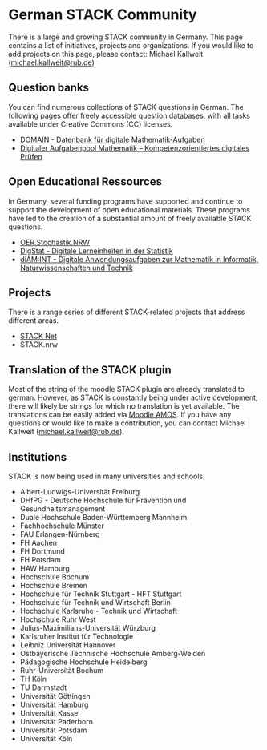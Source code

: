 # German STACK Community

There is a large and growing STACK community in Germany. This page contains a list of initiatives, projects and organizations.
If you would like to add projects on this page, please contact: Michael Kallweit (michael.kallweit@rub.de)

## Question banks
You can find numerous collections of STACK questions in German. The following pages offer freely accessible question databases, with all tasks available under Creative Commons (CC) licenses.

- [DOMAIN - Datenbank für digitale Mathematik-Aufgaben](http://db.ak-mathe-digital.de/)
- [Digitaler Aufgabenpool Mathematik – Kompetenzorientiertes digitales Prüfen](https://aufgabenpool.th-koeln.de/)

## Open Educational Ressources
In Germany, several funding programs have supported and continue to support the development of open educational materials. These programs have led to the creation of a substantial amount of freely available STACK questions.

- [OER.Stochastik.NRW](https://open.ruhr-uni-bochum.de/lernangebot/oer-stochastik-nrw)
- [DigStat - Digitale Lerneinheiten in der Statistik](https://www.uni-siegen.de/start/news/oeffentlichkeit/974194.html)
- [diAM:INT - Digitale Anwendungsaufgaben zur Mathematik in Informatik, Naturwissenschaften und Technik](https://www.w-hs.de/hochschule/lehren-an-der-wh/innovative-lehrprojekte/diamint/)

## Projects
There is a range series of different STACK-related projects that address different areas.

- [STACK Net](https://www.oth-aw.de/forschung/forschungsprofil/forschungs-und-entwicklungsprojekte/stack-net/eckdaten-des-projektes/)
- STACK.nrw

## Translation of the STACK plugin
Most of the string of the moodle STACK plugin are already translated to german. However, as STACK is constantly being under active development, there will likely be strings for which no translation is yet available. The translations can be easily added via [Moodle AMOS](https://lang.moodle.org). If you have any questions or would like to make a contribution, you can contact Michael Kallweit (michael.kallweit@rub.de).

## Institutions
STACK is now being used in many universities and schools.

- Albert-Ludwigs-Universität Freiburg
- DHfPG - Deutsche Hochschule für Prävention und Gesundheitsmanagement
- Duale Hochschule Baden-Württemberg Mannheim
- Fachhochschule Münster
- FAU Erlangen-Nürnberg
- FH Aachen
- FH Dortmund
- FH Potsdam
- HAW Hamburg
- Hochschule Bochum
- Hochschule Bremen
- Hochschule für Technik Stuttgart - HFT Stuttgart
- Hochschule für Technik und Wirtschaft Berlin
- Hochschule Karlsruhe - Technik und Wirtschaft
- Hochschule Ruhr West
- Julius-Maximilians-Universität Würzburg
- Karlsruher Institut für Technologie
- Leibniz Universität Hannover
- Ostbayerische Technische Hochschule Amberg-Weiden
- Pädagogische Hochschule Heidelberg
- Ruhr-Universität Bochum
- TH Köln
- TU Darmstadt
- Universität Göttingen
- Universität Hamburg
- Universität Kassel
- Universität Paderborn
- Universität Potsdam
- Universität Köln